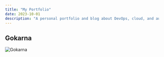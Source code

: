 ```yaml
---
title: "My Portfolio"
date: 2023-10-01
description: "A personal portfolio and blog about DevOps, cloud, and automation."
---
```


## Gokarna

![Gokarna](/images/my_photo.png)

